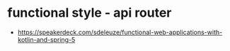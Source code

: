 # functional style - api router

- https://speakerdeck.com/sdeleuze/functional-web-applications-with-kotlin-and-spring-5
